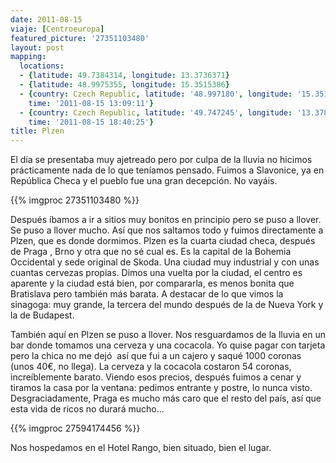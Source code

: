 ```yaml
---
date: 2011-08-15
viaje: [Centroeuropa]
featured_picture: '27351103480'
layout: post
mapping:
  locations:
  - {latitude: 49.7384314, longitude: 13.3736371}
  - {latitude: 48.9975355, longitude: 15.3515386}
  - {country: Czech Republic, latitude: '48.997180', longitude: '15.351903', place: Slavonice,
    time: '2011-08-15 13:09:11'}
  - {country: Czech Republic, latitude: '49.747245', longitude: '13.378498', place: Pilsen,
    time: '2011-08-15 18:40:25'}
title: Plzen
---
```

El día se presentaba muy ajetreado pero por culpa de la lluvia no hicimos prácticamente nada de lo que teníamos pensado. Fuimos a Slavonice, ya en República Checa y el pueblo fue una gran decepción. No vayáis.

{{% imgproc 27351103480 %}}

Después íbamos a ir a sitios muy bonitos en principio pero se puso a llover. Se puso a llover mucho. Así que nos saltamos todo y fuimos directamente a Plzen, que es donde dormimos. Plzen es la cuarta ciudad checa, después de Praga , Brno y otra que no sé cual es. Es la capital de la Bohemia Occidental y sede original de Skoda. Una ciudad muy industrial y con unas cuantas cervezas propias. Dimos una vuelta por la ciudad, el centro es aparente y la ciudad está bien, por compararla, es menos bonita que Bratislava pero también más barata. A destacar de lo que vimos la sinagoga: muy grande, la tercera del mundo después de la de Nueva York y la de Budapest.

También aquí en Plzen se puso a llover. Nos resguardamos de la lluvia en un bar donde tomamos una cerveza y una cocacola. Yo quise pagar con tarjeta pero la chica no me dejó  así que fui a un cajero y saqué 1000 coronas (unos 40€, no llega). La cerveza y la cocacola costaron 54 coronas, increíblemente barato. Viendo esos precios, después fuimos a cenar y tiramos la casa por la ventana: pedimos entrante y postre, lo nunca visto. Desgraciadamente, Praga es mucho más caro que el resto del país, así que esta vida de ricos no durará mucho...

{{% imgproc 27594174456 %}}

Nos hospedamos en el Hotel Rango, bien situado, bien el lugar.